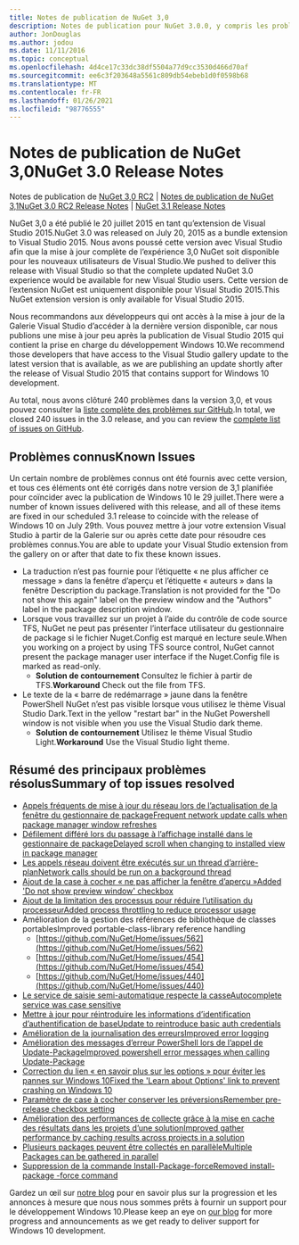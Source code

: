 ```yaml
---
title: Notes de publication de NuGet 3,0
description: Notes de publication pour NuGet 3.0.0, y compris les problèmes connus, les correctifs de bogues, les fonctionnalités ajoutées et DCR.
author: JonDouglas
ms.author: jodou
ms.date: 11/11/2016
ms.topic: conceptual
ms.openlocfilehash: 4d4ce17c33dc38df5504a77d9cc3530d466d70af
ms.sourcegitcommit: ee6c3f203648a5561c809db54ebeb1d0f0598b68
ms.translationtype: MT
ms.contentlocale: fr-FR
ms.lasthandoff: 01/26/2021
ms.locfileid: "98776555"
---
```

# <a name="nuget-30-release-notes"></a><span data-ttu-id="8aa9f-103">Notes de publication de NuGet 3,0</span><span class="sxs-lookup"><span data-stu-id="8aa9f-103">NuGet 3.0 Release Notes</span></span>

<span data-ttu-id="8aa9f-104">Notes de publication de [NuGet 3,0 RC2](../release-notes/nuget-3.0-RC2.md)  |  [Notes de publication de NuGet 3,1](../release-notes/nuget-3.1.md)</span><span class="sxs-lookup"><span data-stu-id="8aa9f-104">[NuGet 3.0 RC2 Release Notes](../release-notes/nuget-3.0-RC2.md) | [NuGet 3.1 Release Notes](../release-notes/nuget-3.1.md)</span></span>

<span data-ttu-id="8aa9f-105">NuGet 3,0 a été publié le 20 juillet 2015 en tant qu’extension de Visual Studio 2015.</span><span class="sxs-lookup"><span data-stu-id="8aa9f-105">NuGet 3.0 was released on July 20, 2015 as a bundle extension to Visual Studio 2015.</span></span> <span data-ttu-id="8aa9f-106">Nous avons poussé cette version avec Visual Studio afin que la mise à jour complète de l’expérience 3,0 NuGet soit disponible pour les nouveaux utilisateurs de Visual Studio.</span><span class="sxs-lookup"><span data-stu-id="8aa9f-106">We pushed to deliver this release with Visual Studio so that the complete updated NuGet 3.0 experience would be available for new Visual Studio users.</span></span> <span data-ttu-id="8aa9f-107">Cette version de l’extension NuGet est uniquement disponible pour Visual Studio 2015.</span><span class="sxs-lookup"><span data-stu-id="8aa9f-107">This NuGet extension version is only available for Visual Studio 2015.</span></span>

<span data-ttu-id="8aa9f-108">Nous recommandons aux développeurs qui ont accès à la mise à jour de la Galerie Visual Studio d’accéder à la dernière version disponible, car nous publions une mise à jour peu après la publication de Visual Studio 2015 qui contient la prise en charge du développement Windows 10.</span><span class="sxs-lookup"><span data-stu-id="8aa9f-108">We recommend those developers that have access to the Visual Studio gallery update to the latest version that is available, as we are publishing an update shortly after the release of Visual Studio 2015 that contains support for Windows 10 development.</span></span>

<span data-ttu-id="8aa9f-109">Au total, nous avons clôturé 240 problèmes dans la version 3,0, et vous pouvez consulter la [liste complète des problèmes sur GitHub](https://github.com/NuGet/Home/issues?q=milestone%3A3.0.0-RTM+is%3Aclosed).</span><span class="sxs-lookup"><span data-stu-id="8aa9f-109">In total, we closed 240 issues in the 3.0 release, and you can review the [complete list of issues on GitHub](https://github.com/NuGet/Home/issues?q=milestone%3A3.0.0-RTM+is%3Aclosed).</span></span>

## <a name="known-issues"></a><span data-ttu-id="8aa9f-110">Problèmes connus</span><span class="sxs-lookup"><span data-stu-id="8aa9f-110">Known Issues</span></span>

<span data-ttu-id="8aa9f-111">Un certain nombre de problèmes connus ont été fournis avec cette version, et tous ces éléments ont été corrigés dans notre version de 3,1 planifiée pour coïncider avec la publication de Windows 10 le 29 juillet.</span><span class="sxs-lookup"><span data-stu-id="8aa9f-111">There were a number of known issues delivered with this release, and all of these items are fixed in our scheduled 3.1 release to coincide with the release of Windows 10 on July 29th.</span></span>  <span data-ttu-id="8aa9f-112">Vous pouvez mettre à jour votre extension Visual Studio à partir de la Galerie sur ou après cette date pour résoudre ces problèmes connus.</span><span class="sxs-lookup"><span data-stu-id="8aa9f-112">You are able to update your Visual Studio extension from the gallery on or after that date to fix these known issues.</span></span>

*  <span data-ttu-id="8aa9f-113">La traduction n’est pas fournie pour l’étiquette « ne plus afficher ce message » dans la fenêtre d’aperçu et l’étiquette « auteurs » dans la fenêtre Description du package.</span><span class="sxs-lookup"><span data-stu-id="8aa9f-113">Translation is not provided for the "Do not show this again" label on the preview window and the "Authors" label in the package description window.</span></span>
*  <span data-ttu-id="8aa9f-114">Lorsque vous travaillez sur un projet à l’aide du contrôle de code source TFS, NuGet ne peut pas présenter l’interface utilisateur du gestionnaire de package si le fichier Nuget.Config est marqué en lecture seule.</span><span class="sxs-lookup"><span data-stu-id="8aa9f-114">When you working on a project by using TFS source control, NuGet cannot present the package manager user interface if the Nuget.Config file is marked as read-only.</span></span>
   * <span data-ttu-id="8aa9f-115">**Solution de contournement** Consultez le fichier à partir de TFS.</span><span class="sxs-lookup"><span data-stu-id="8aa9f-115">**Workaround** Check out the file from TFS.</span></span>
*  <span data-ttu-id="8aa9f-116">Le texte de la « barre de redémarrage » jaune dans la fenêtre PowerShell NuGet n’est pas visible lorsque vous utilisez le thème Visual Studio Dark.</span><span class="sxs-lookup"><span data-stu-id="8aa9f-116">Text in the yellow "restart bar" in the NuGet Powershell window is not visible when you use the Visual Studio dark theme.</span></span>
   * <span data-ttu-id="8aa9f-117">**Solution de contournement** Utilisez le thème Visual Studio Light.</span><span class="sxs-lookup"><span data-stu-id="8aa9f-117">**Workaround** Use the Visual Studio light theme.</span></span>


## <a name="summary-of-top-issues-resolved"></a><span data-ttu-id="8aa9f-118">Résumé des principaux problèmes résolus</span><span class="sxs-lookup"><span data-stu-id="8aa9f-118">Summary of top issues resolved</span></span>

* [<span data-ttu-id="8aa9f-119">Appels fréquents de mise à jour du réseau lors de l’actualisation de la fenêtre du gestionnaire de package</span><span class="sxs-lookup"><span data-stu-id="8aa9f-119">Frequent network update calls when package manager window refreshes</span></span>](https://github.com/NuGet/Home/issues/515)
* [<span data-ttu-id="8aa9f-120">Défilement différé lors du passage à l’affichage installé dans le gestionnaire de package</span><span class="sxs-lookup"><span data-stu-id="8aa9f-120">Delayed scroll when changing to installed view in package manager</span></span>](https://github.com/NuGet/Home/issues/519)
* [<span data-ttu-id="8aa9f-121">Les appels réseau doivent être exécutés sur un thread d’arrière-plan</span><span class="sxs-lookup"><span data-stu-id="8aa9f-121">Network calls should be run on a background thread</span></span>](https://github.com/NuGet/Home/issues/516)
* [<span data-ttu-id="8aa9f-122">Ajout de la case à cocher « ne pas afficher la fenêtre d’aperçu »</span><span class="sxs-lookup"><span data-stu-id="8aa9f-122">Added 'Do not show preview window' checkbox</span></span>](https://github.com/NuGet/Home/issues/566)
* [<span data-ttu-id="8aa9f-123">Ajout de la limitation des processus pour réduire l’utilisation du processeur</span><span class="sxs-lookup"><span data-stu-id="8aa9f-123">Added process throttling to reduce processor usage</span></span>](https://github.com/NuGet/Home/issues/356)
* <span data-ttu-id="8aa9f-124">Amélioration de la gestion des références de bibliothèque de classes portables</span><span class="sxs-lookup"><span data-stu-id="8aa9f-124">Improved portable-class-library reference handling</span></span>
    * [https://github.com/NuGet/Home/issues/562](https://github.com/NuGet/Home/issues/562)
    * [https://github.com/NuGet/Home/issues/454](https://github.com/NuGet/Home/issues/454)
    * [https://github.com/NuGet/Home/issues/440](https://github.com/NuGet/Home/issues/440)
* [<span data-ttu-id="8aa9f-125">Le service de saisie semi-automatique respecte la casse</span><span class="sxs-lookup"><span data-stu-id="8aa9f-125">Autocomplete service was case sensitive</span></span>](https://github.com/NuGet/Home/issues/198)
* [<span data-ttu-id="8aa9f-126">Mettre à jour pour réintroduire les informations d’identification d’authentification de base</span><span class="sxs-lookup"><span data-stu-id="8aa9f-126">Update to reintroduce basic auth credentials</span></span>](https://github.com/NuGet/Home/issues/456)
* [<span data-ttu-id="8aa9f-127">Amélioration de la journalisation des erreurs</span><span class="sxs-lookup"><span data-stu-id="8aa9f-127">Improved error logging</span></span>](https://github.com/NuGet/Home/issues/407)
* [<span data-ttu-id="8aa9f-128">Amélioration des messages d’erreur PowerShell lors de l’appel de Update-Package</span><span class="sxs-lookup"><span data-stu-id="8aa9f-128">Improved powershell error messages when calling Update-Package</span></span>](https://github.com/NuGet/Home/issues/5)
* [<span data-ttu-id="8aa9f-129">Correction du lien « en savoir plus sur les options » pour éviter les pannes sur Windows 10</span><span class="sxs-lookup"><span data-stu-id="8aa9f-129">Fixed the 'Learn about Options' link to prevent crashing on Windows 10</span></span>](https://github.com/NuGet/Home/issues/822)
* [<span data-ttu-id="8aa9f-130">Paramètre de case à cocher conserver les préversions</span><span class="sxs-lookup"><span data-stu-id="8aa9f-130">Remember pre-release checkbox setting</span></span>](https://github.com/NuGet/Home/issues/732)
* [<span data-ttu-id="8aa9f-131">Amélioration des performances de collecte grâce à la mise en cache des résultats dans les projets d’une solution</span><span class="sxs-lookup"><span data-stu-id="8aa9f-131">Improved gather performance by caching results across projects in a solution</span></span>](https://github.com/NuGet/Home/issues/721)
* [<span data-ttu-id="8aa9f-132">Plusieurs packages peuvent être collectés en parallèle</span><span class="sxs-lookup"><span data-stu-id="8aa9f-132">Multiple Packages can be gathered in parallel</span></span>](https://github.com/NuGet/Home/issues/713)
* [<span data-ttu-id="8aa9f-133">Suppression de la commande Install-Package-force</span><span class="sxs-lookup"><span data-stu-id="8aa9f-133">Removed install-package -force command</span></span>](https://github.com/NuGet/Home/issues/697)

<span data-ttu-id="8aa9f-134">Gardez un œil sur [notre blog](http://blog.nuget.org) pour en savoir plus sur la progression et les annonces à mesure que nous nous sommes prêts à fournir un support pour le développement Windows 10.</span><span class="sxs-lookup"><span data-stu-id="8aa9f-134">Please keep an eye on [our blog](http://blog.nuget.org) for more progress and announcements as we get ready to deliver support for Windows 10 development.</span></span>